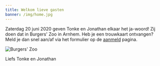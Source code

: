 ```yaml
---
title: Welkom lieve gasten
banner: /img/home.jpg
---
```


Zaterdag 20 juni 2020 geven Tonke en Jonathan elkaar het ja-woord! Zij doen dat in Burgers' Zoo in Arnhem. Heb je een trouwkaart ontvangen? Meld je dan snel aan/af via het formulier op de [aanmeld](http://localhost:1313/aanmelden/) pagina. 

<!-- HIER MOET NOG EEN AANMELDKNOP -->

![Burgers' Zoo](/img/burgers-zoo.jpg)

<!-- In de [Love Story](http://localhost:1313/love-story/) lees je hoe Tonke en Jonathan elkaar ontmoet hebben.  Bekijk het [programma](http://localhost:1313/programma/) op zaterdag 20 juni 2020. Lees alles over de slaapmogelijkheden op de [slapen](http://localhost:1313/slapen/) pagina. Inspiratie voor een cadeau vind je op de[cadeautip](http://localhost:1313/cadeautip/) pagina. -->

Liefs Tonke en Jonathan